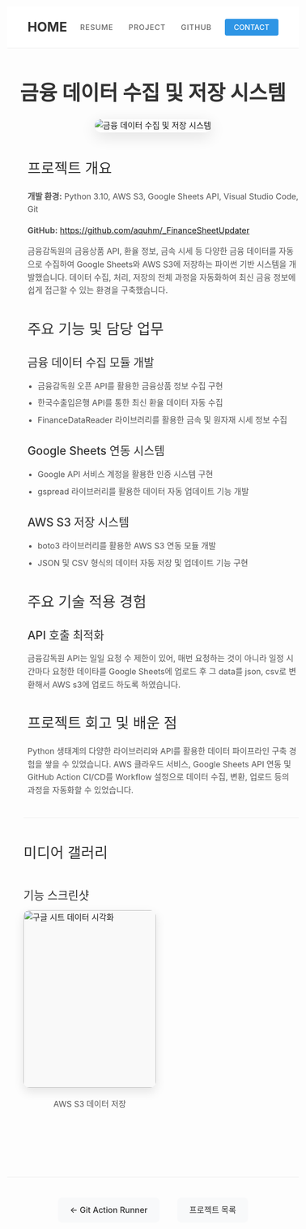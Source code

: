 ﻿<div class="navigation-container">
  <div class="logo">
    <a href="/">HOME</a>
  </div>
  <nav class="main-navigation">
    <ul>
      <li><a href="/" class="nav-link {% if page.url == '/' %}active{% endif %}">RESUME</a></li>
      <li><a href="/portfolio/" class="nav-link {% if page.url == '/portfolio/' %}active{% endif %}">PROJECT</a></li>
      <li><a href="https://github.com/aquhm" class="nav-link">GITHUB</a></li>
    </ul>
  </nav>
  <div class="navigation-button">
    <a href="mailto:aquhm@naver.com" class="contact-button">CONTACT</a>
  </div>
</div>

<div class="portfolio-header">
  <h1>금융 데이터 수집 및 저장 시스템</h1>
</div>

<div class="portfolio-main-image">
  <img src="{{ site.baseurl }}/images/portfolio/finance_sheet_updater_image1.png" alt="금융 데이터 수집 및 저장 시스템">
</div>

<div class="project-section">
  <h2>프로젝트 개요</h2>

  <div class="project-details">
    <p><strong>개발 환경:</strong> Python 3.10, AWS S3, Google Sheets API, Visual Studio Code, Git</p>
    <p><strong>GitHub:</strong> <a href="https://github.com/aquhm/_FinanceSheetUpdater" target="_blank" rel="noopener noreferrer">https://github.com/aquhm/_FinanceSheetUpdater</a></p>
  </div>

  <div class="project-description">
    <p>금융감독원의 금융상품 API, 환율 정보, 금속 시세 등 다양한 금융 데이터를 자동으로 수집하여 Google Sheets와 AWS S3에 저장하는 파이썬 기반 시스템을 개발했습니다. 데이터 수집, 처리, 저장의 전체 과정을 자동화하여 최신 금융 정보에 쉽게 접근할 수 있는 환경을 구축했습니다.</p>
  </div>
</div>

<div class="project-section">
  <h2>주요 기능 및 담당 업무</h2>

  <div class="feature-section">
    <h3>금융 데이터 수집 모듈 개발</h3>
    <ul>
      <li>금융감독원 오픈 API를 활용한 금융상품 정보 수집 구현</li>
      <li>한국수출입은행 API를 통한 최신 환율 데이터 자동 수집</li>
      <li>FinanceDataReader 라이브러리를 활용한 금속 및 원자재 시세 정보 수집</li>      
    </ul>
  </div>

  <div class="feature-section">
    <h3>Google Sheets 연동 시스템</h3>
    <ul>
      <li>Google API 서비스 계정을 활용한 인증 시스템 구현</li>
      <li>gspread 라이브러리를 활용한 데이터 자동 업데이트 기능 개발</li>
    </ul>
  </div>

  <div class="feature-section">
    <h3>AWS S3 저장 시스템</h3>
    <ul>
      <li>boto3 라이브러리를 활용한 AWS S3 연동 모듈 개발</li>
      <li>JSON 및 CSV 형식의 데이터 자동 저장 및 업데이트 기능 구현</li>
    </ul>
  </div>
</div>

<div class="project-section">
  <h2>주요 기술 적용 경험</h2>

  <div class="challenge-section">
    <h3>API 호출 최적화</h3>
    <p>금융감독원 API는 일일 요청 수 제한이 있어, 매번 요청하는 것이 아니라 일정 시간마다 요청한 데이타를 Google Sheets에 업로드 후 그 data를 json, csv로 변환해서 AWS s3에 업로드 하도록 하였습니다.</p>
  </div>
</div>

<div class="project-section">
  <h2>프로젝트 회고 및 배운 점</h2>

  <div class="reflection-content">
    <p>Python 생태계의 다양한 라이브러리와 API를 활용한 데이터 파이프라인 구축 경험을 쌓을 수 있었습니다. AWS 클라우드 서비스, Google Sheets API 연동 및 GitHub Action CI/CD를 Workflow 설정으로 데이터 수집, 변환, 업로드 등의 과정을 자동화할 수 있었습니다.</p>
  </div>
</div>

<div class="portfolio-media-gallery">
  <h2>미디어 갤러리</h2>
  <div class="image-gallery">
    <h3>기능 스크린샷</h3>
    <div class="gallery-grid">
      <div class="gallery-item">
        <img src="{{ site.baseurl }}/images/portfolio/finance_sheet_updater_image2.png" alt="구글 시트 데이터 시각화">
        <p>AWS S3 데이터 저장</p>
      </div>
    </div>
  </div>
</div>

<div class="portfolio-nav">
  <a href="/portfolio/git_action_runner">← Git Action Runner</a>
  <a href="/portfolio/">프로젝트 목록</a>
</div>

<style>
.page-content {
  max-width: 800px;
  margin: 0 auto;
  padding: 0 20px;
  color: #333;
  font-family: -apple-system, BlinkMacSystemFont, 'Segoe UI', Roboto, Oxygen, Ubuntu, Cantarell, 'Open Sans', 'Helvetica Neue', sans-serif;
  line-height: 1.6;
}

h2, h3, h4 {
  margin-top: 2em;
  margin-bottom: 1em;
  color: #1a1a1a;
  font-weight: 600;
}

p {
  margin-bottom: 1.5em;
}

.portfolio-header {
  margin-top: 2.5em;
  margin-bottom: 0.5em;
  text-align: center;
}

.portfolio-header h1 {
  font-size: 2.5rem;
  font-weight: 700;
  margin-bottom: 0.5em;
}

.portfolio-main-image {
  text-align: center;
  margin-bottom: 3em;
}

.portfolio-main-image img {
  max-width: 100%;
  height: auto;
  border-radius: 12px;
  box-shadow: 0 8px 30px rgba(0,0,0,0.12);
}

.project-section {
  margin-bottom: 40px;
  margin-left: 40px;
}

.project-details {
    font-size: 1rem;
    color: #555;
}

.project-details p {
  margin-bottom: 0.7em;
}

.feature-section, .challenge-section {
  margin-bottom: 30px;
}

ul, ol {
  padding-left: 2em;
  margin-bottom: 1.5em;
}

li {
  margin-bottom: 0.7em;
}

.portfolio-media-gallery {
  margin-left: 2em;
  border-top: 1px solid #eee;
  padding-top: 1em;
}

.image-gallery h3 {
  margin-bottom: 0.5em;
}

.portfolio-media-gallery h2 {
  margin-bottom: 1.5em;
}

.video-container {
  margin-bottom: 0em;
}

.gallery-grid {
  display: grid;
  grid-template-columns: repeat(2, 1fr);
  gap: 20px;
  justify-items: center;
}

.gallery-item {
  margin-bottom: 30px;
  width: 100%;
  max-width: 500px;
  height: auto;
  overflow: visible;
}

.gallery-item img {
  width: 100%;
  height: 350px;
  object-fit: contain;
  border-radius: 12px;
  box-shadow: 0 8px 20px rgba(0,0,0,0.1);
  background-color: #f9f9f9;
  margin-bottom: 15px;
  transition: transform 0.3s ease;
}

.gallery-item img:hover {
  transform: scale(1.02);
}

.gallery-item p {  
  text-align: center;
  font-size: 1rem;
  color: #555;
  margin-top: 5px;
}

.portfolio-nav {
  margin-top: 5em;
  border-top: 1px solid #eee;
  padding-top: 2.5em;
  text-align: center;
}

.portfolio-nav a {
  display: inline-block;
  padding: 12px 24px;
  background-color: #f8f9fa;
  border-radius: 8px;
  text-decoration: none;
  color: #333;
  margin: 0 15px;
  transition: all 0.2s ease;
  font-weight: 500;
}


.portfolio-nav a:hover {
  background-color: #e9ecef;
  transform: translateY(-2px);
  box-shadow: 0 5px 15px rgba(0,0,0,0.08);
}

@media (max-width: 768px) {
  .gallery-grid {
    grid-template-columns: 1fr;
  }
  
  .page-content {
    padding: 0 25px;
  }
  
  .portfolio-nav a {
    margin: 10px 5px;
    display: block;
    width: 100%;
  }
}

/* 네비게이션 스타일 */
.navigation-container {
  display: flex;
  justify-content: space-between;
  align-items: center;
  padding: 20px 40px;
  background-color: white;
  border-bottom: 1px solid #eee;
  margin-bottom: 40px;
  position: sticky;
  top: 0;
  z-index: 100;
}

.logo a {
  font-size: 1.6rem;
  font-weight: 700;
  color: #333;
  text-decoration: none;
}

.main-navigation ul {
  display: flex;
  list-style: none;
  margin: 0;
  padding: 0;
}

.main-navigation li {
  margin: 0 15px;
}

.nav-link {
  font-size: 0.9rem;
  font-weight: 500;
  color: #666;
  text-decoration: none;
  letter-spacing: 1px;
  transition: color 0.3s;
}

.nav-link:hover, .nav-link.active {
  color: #2e95e5;
}

.contact-button {
  background-color: #2e95e5;
  color: white;
  padding: 8px 18px;
  border-radius: 4px;
  font-size: 0.9rem;
  font-weight: 500;
  text-decoration: none;
  transition: background-color 0.3s;
}

.contact-button:hover {
  background-color: #1a82d5;
  text-decoration: none;
  color: white;
}

/* Base Typography */
body {
  font-size: 16px;
  line-height: 1.6;
}

p, li, td, th {
  font-size: 1rem;
}

h1 {
  font-size: 2.5rem;
  color: #333;
  font-weight: 500;
}

h2 {
  font-size: 1.8rem;
  font-weight: 500;
  color: #333;
  margin-top: 30px;
  margin-bottom: 20px;
}

h3 {
  font-size: 1.4rem;
  font-weight: 500;
  color: #333;
  margin-top: 25px;
  margin-bottom: 15px;
}

p {
  margin-bottom: 20px;
  line-height: 1.6;
  color: #555;
}

ul {
  padding-left: 20px;
  margin-bottom: 20px;
}

li {
  margin-bottom: 8px;
  color: #555;
}

@media (max-width: 768px) {
  body {
    font-size: 15px;
  }
  
  h1 {
    font-size: 2rem;
  }
  
  h2 {
    font-size: 1.5rem;
  }
}
</style>